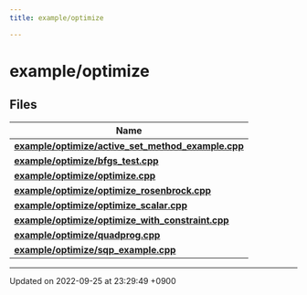 ```yaml
---
title: example/optimize

---
```


# example/optimize



## Files

| Name           |
| -------------- |
| **[example/optimize/active_set_method_example.cpp](/cpp_robotics/doxybook/Files/active__set__method__example_8cpp/#file-active-set-method-example.cpp)**  |
| **[example/optimize/bfgs_test.cpp](/cpp_robotics/doxybook/Files/bfgs__test_8cpp/#file-bfgs-test.cpp)**  |
| **[example/optimize/optimize.cpp](/cpp_robotics/doxybook/Files/optimize_8cpp/#file-optimize.cpp)**  |
| **[example/optimize/optimize_rosenbrock.cpp](/cpp_robotics/doxybook/Files/optimize__rosenbrock_8cpp/#file-optimize-rosenbrock.cpp)**  |
| **[example/optimize/optimize_scalar.cpp](/cpp_robotics/doxybook/Files/optimize__scalar_8cpp/#file-optimize-scalar.cpp)**  |
| **[example/optimize/optimize_with_constraint.cpp](/cpp_robotics/doxybook/Files/optimize__with__constraint_8cpp/#file-optimize-with-constraint.cpp)**  |
| **[example/optimize/quadprog.cpp](/cpp_robotics/doxybook/Files/quadprog_8cpp/#file-quadprog.cpp)**  |
| **[example/optimize/sqp_example.cpp](/cpp_robotics/doxybook/Files/sqp__example_8cpp/#file-sqp-example.cpp)**  |






-------------------------------

Updated on 2022-09-25 at 23:29:49 +0900
